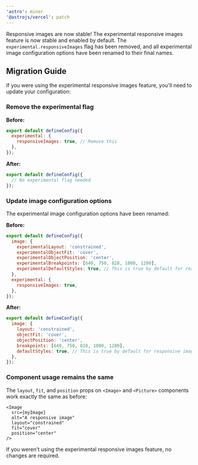 ```yaml
---
'astro': minor
'@astrojs/vercel': patch
---
```


Responsive images are now stable! The experimental responsive images feature is now stable and enabled by default. The `experimental.responsiveImages` flag has been removed, and all experimental image configuration options have been renamed to their final names.

## Migration Guide

If you were using the experimental responsive images feature, you'll need to update your configuration:

### Remove the experimental flag

**Before:**
```js
export default defineConfig({
  experimental: {
    responsiveImages: true, // Remove this
  },
});
```

**After:**
```js
export default defineConfig({
  // No experimental flag needed
});
```

### Update image configuration options

The experimental image configuration options have been renamed:

**Before:**
```js
export default defineConfig({
  image: {
    experimentalLayout: 'constrained',
    experimentalObjectFit: 'cover', 
    experimentalObjectPosition: 'center',
    experimentalBreakpoints: [640, 750, 828, 1080, 1280],
    experimentalDefaultStyles: true, // This is true by default for responsive images
  },
  experimental: {
    responsiveImages: true,
  },
});
```

**After:**
```js
export default defineConfig({
  image: {
    layout: 'constrained',
    objectFit: 'cover',
    objectPosition: 'center', 
    breakpoints: [640, 750, 828, 1080, 1280],
    defaultStyles: true, // This is true by default for responsive images
  },
});
```

### Component usage remains the same

The `layout`, `fit`, and `position` props on `<Image>` and `<Picture>` components work exactly the same as before:

```astro
<Image 
  src={myImage} 
  alt="A responsive image"
  layout="constrained"
  fit="cover"
  position="center"
/>
```

If you weren't using the experimental responsive images feature, no changes are required.
